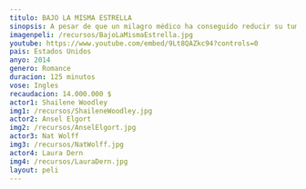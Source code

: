 ```yaml
---
titulo: BAJO LA MISMA ESTRELLA
sinopsis: A pesar de que un milagro médico ha conseguido reducir su tumor y darle unos años más de vida, la adolescente Hazel (Shailene Woodley) siempre se ha considerado una enferma terminal. Sin embargo, cuando el joven Gus (Ansel Elgort) entra a formar parte del grupo de ayuda para enfermos de cáncer juvenil, la vida de Hazel se transforma por completo.
imagenpeli: /recursos/BajoLaMismaEstrella.jpg
youtube: https://www.youtube.com/embed/9Lt8QAZkc94?controls=0
pais: Estados Unidos
anyo: 2014
genero: Romance
duracion: 125 minutos
vose: Ingles
recaudacion: 14.000.000 $
actor1: Shailene Woodley
img1: /recursos/ShaileneWoodley.jpg
actor2: Ansel Elgort
img2: /recursos/AnselElgort.jpg
actor3: Nat Wolff
img3: /recursos/NatWolff.jpg
actor4: Laura Dern
img4: /recursos/LauraDern.jpg
layout: peli
---
```

